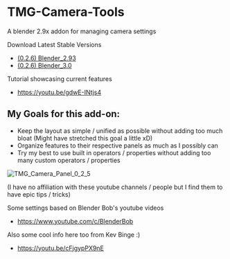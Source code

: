 # TMG-Camera-Tools
A blender 2.9x addon for managing camera settings

Download Latest Stable Versions
* [(0.2.6) Blender_2.93](https://github.com/Mainman002/TMG-Camera-Tools/releases/tag/0.2.6)
* [(0.2.6) Blender_3.0](https://github.com/Mainman002/TMG-Camera-Tools/releases/tag/0.2.7)

Tutorial showcasing current features
* https://youtu.be/gdwE-INtjs4

## My Goals for this add-on:
* Keep the layout as simple / unified as possible without adding too much bloat (Might have stretched this goal a little xD)
* Organize features to their respective panels as much as I possibly can
* Try my best to use built in operators / properties without adding too many custom operators / properties

![TMG_Camera_Panel_0_2_5](https://user-images.githubusercontent.com/11281480/141370871-fb1486a2-aebd-4da0-8d16-c0539e6c2d27.png)

(I have no affiliation with these youtube channels / people but I find them to have epic tips / tricks)

Some settings based on Blender Bob's youtube videos
* https://www.youtube.com/c/BlenderBob

Also some cool info here too from Kev Binge :)
* https://youtu.be/cFjgypPX9nE

